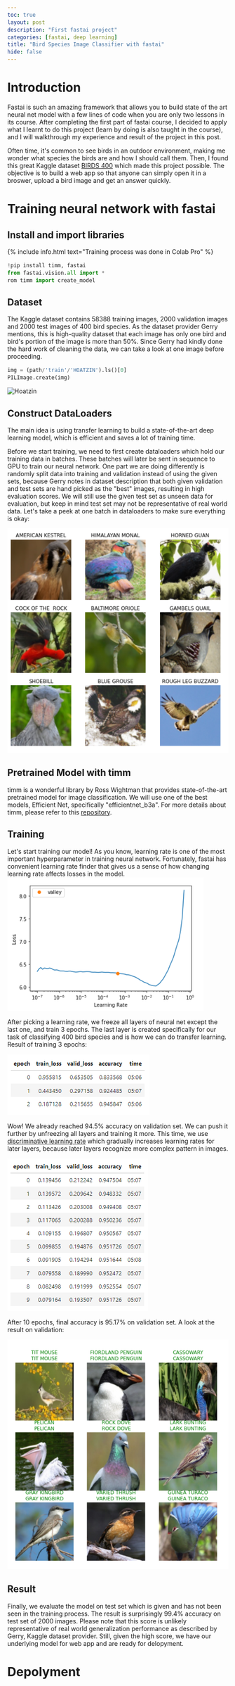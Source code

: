 ```yaml
---
toc: true
layout: post
description: "First fastai project"
categories: [fastai, deep learning]
title: "Bird Species Image Classifier with fastai"
hide: false
---
```


# Introduction
Fastai is such an amazing framework that allows you to build state of the art neural net model with a few lines of code when you are only two lessons in its course. After completing the first part of fastai course, I decided to apply what I learnt to do this project (learn by doing is also taught in the course), and I will walkthrough my experience and result of the project in this post. 

Often time, it's common to see birds in an outdoor environment, making me wonder what species the birds are and how I should call them. Then, I found this great Kaggle dataset [BIRDS 400](https://www.kaggle.com/datasets/gpiosenka/100-bird-species) which made this project possible. The objective is to build a web app so that anyone can simply open it in a broswer, upload a bird image and get an answer quickly. 

# Training neural network with fastai
## Install and import libraries
{% include info.html text="Training process was done in Colab Pro" %}
```python
!pip install timm, fastai
from fastai.vision.all import *
rom timm import create_model
```

## Dataset
The Kaggle dataset contains 58388 training images, 2000 validation images and 2000 test images of 400 bird species. As the dataset provider Gerry mentions, this is high-quality dataset that each image has only one bird and bird's portion of the image is more than 50%. Since Gerry had kindly done the hard work of cleaning the data, we can take a look at one image before proceeding. 
```python
img = (path/'train'/'HOATZIN').ls()[0]
PILImage.create(img)
```
![]({{}}/images/bird_classifier/Hoatzin.jpg "Hoatzin")

## Construct DataLoaders
The main idea is using transfer learning to build a state-of-the-art deep learning model, which is efficient and saves a lot of training time. 

Before we start training, we need to first create dataloaders which hold our training data in batches. These batches will later be sent in sequence to GPU to train our neural network. One part we are doing differently is randomly split data into training and validation instead of using the given sets, because Gerry notes in dataset description that both given validation and test sets are hand picked as the "best" images, resulting in high evaluation scores. We will still use the given test set as unseen data for evaluation, but keep in mind test set may not be representative of real world data. Let's take a peek at one batch in dataloaders to make sure everything is okay:

![](/images/bird_classifier/batch.PNG)

## Pretrained Model with timm
timm is a wonderful library by Ross Wightman that provides state-of-the-art pretrained model for image classification. We will use one of the best models, Efficient Net, specifically "efficientnet_b3a". For more details about timm, please refer to this [repository](https://github.com/rwightman/pytorch-image-models).

## Training
Let's start training our model! As you know, learning rate is one of the most important hyperparameter in training neural network. Fortunately, fastai has convenient learning rate finder that gives us a sense of how changing learning rate affects losses in the model. 
![](/images/bird_classifier/lr_find.PNG)

After picking a learning rate, we freeze all layers of neural net except the last one, and train 3 epochs. The last layer is created specifically for our task of classifying 400 bird species and is how we can do transfer learning. Result of training 3 epochs:

![](/images/bird_classifier/first_train.PNG)

Wow! We already reached 94.5% accuracy on validation set. We can push it further by unfreezing all layers and training it more. This time, we use [discriminative learning rate](https://arxiv.org/abs/1506.01186) which gradually increases learning rates for later layers, because later layers recognize more complex pattern in images. 

![](/images/bird_classifier/second_train.PNG)

After 10 epochs, final accuracy is 95.17% on validation set. A look at the result on validation:

![](/images/bird_classifier/result.PNG)

## Result
Finally, we evaluate the model on test set which is given and has not been seen in the training process. The result is surprisingly 99.4% accuracy on test set of 2000 images. Please note that this score is unlikely representative of real world generalization performance as described by Gerry, Kaggle dataset provider. Still, given the high score, we have our underlying model for web app and are ready for delopyment.

# Depolyment